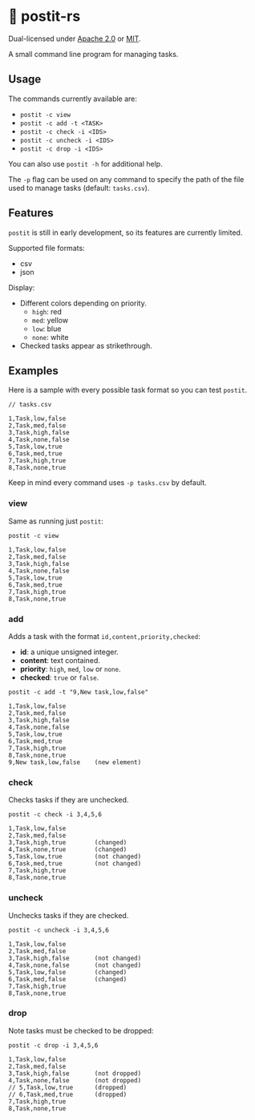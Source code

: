 # 📝 postit-rs
Dual-licensed under [Apache 2.0](LICENSE-APACHE) or [MIT](LICENSE-MIT).

A small command line program for managing tasks.


## Usage

The commands currently available are:

- `postit -c view`
- `postit -c add -t <TASK>`
- `postit -c check -i <IDS>`
- `postit -c uncheck -i <IDS>`
- `postit -c drop -i <IDS>`

You can also use `postit -h` for additional help.

The `-p` flag can be used on any command to specify the path of the file used to manage tasks (default: `tasks.csv`).


## Features

`postit` is still in early development, so its features are currently limited.

Supported file formats:
- csv
- json

Display:
- Different colors depending on priority.
  - `high`: red
  - `med`: yellow
  - `low`: blue
  - `none`: white
- Checked tasks appear as strikethrough.


## Examples

Here is a sample with every possible task format so you can test `postit`.

```
// tasks.csv

1,Task,low,false
2,Task,med,false
3,Task,high,false
4,Task,none,false
5,Task,low,true
6,Task,med,true
7,Task,high,true
8,Task,none,true
```

Keep in mind every command uses `-p tasks.csv` by default.

### view

Same as running just `postit`:

```
postit -c view

1,Task,low,false
2,Task,med,false
3,Task,high,false
4,Task,none,false
5,Task,low,true
6,Task,med,true
7,Task,high,true
8,Task,none,true
```


### add

Adds a task with the format `id,content,priority,checked`:
- **id**: a unique unsigned integer.
- **content**: text contained.
- **priority**: `high`, `med`, `low` or `none`.
- **checked**: `true` or `false`.

```
postit -c add -t "9,New task,low,false"

1,Task,low,false
2,Task,med,false
3,Task,high,false
4,Task,none,false
5,Task,low,true
6,Task,med,true
7,Task,high,true
8,Task,none,true
9,New task,low,false    (new element)
```


### check

Checks tasks if they are unchecked.

```
postit -c check -i 3,4,5,6

1,Task,low,false
2,Task,med,false
3,Task,high,true        (changed)
4,Task,none,true        (changed)
5,Task,low,true         (not changed)
6,Task,med,true         (not changed)
7,Task,high,true
8,Task,none,true
```


### uncheck

Unchecks tasks if they are checked.

```
postit -c uncheck -i 3,4,5,6

1,Task,low,false
2,Task,med,false
3,Task,high,false       (not changed)
4,Task,none,false       (not changed)
5,Task,low,false        (changed)
6,Task,med,false        (changed)
7,Task,high,true
8,Task,none,true
```


### drop

Note tasks must be checked to be dropped:

```
postit -c drop -i 3,4,5,6

1,Task,low,false
2,Task,med,false
3,Task,high,false       (not dropped)
4,Task,none,false       (not dropped)
// 5,Task,low,true      (dropped)
// 6,Task,med,true      (dropped)
7,Task,high,true
8,Task,none,true
```
